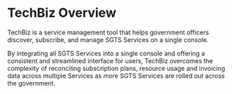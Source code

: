 # TechBiz Overview

TechBiz is a service management tool that helps government officers discover, subscribe, and manage SGTS Services on a single console.

By integrating all SGTS Services into a single console and offering a consistent and streamlined interface for users, TechBiz overcomes the complexity of reconciling subscription plans, resource usage and invoicing data across multiple Services as more SGTS Services are rolled out across the government.


